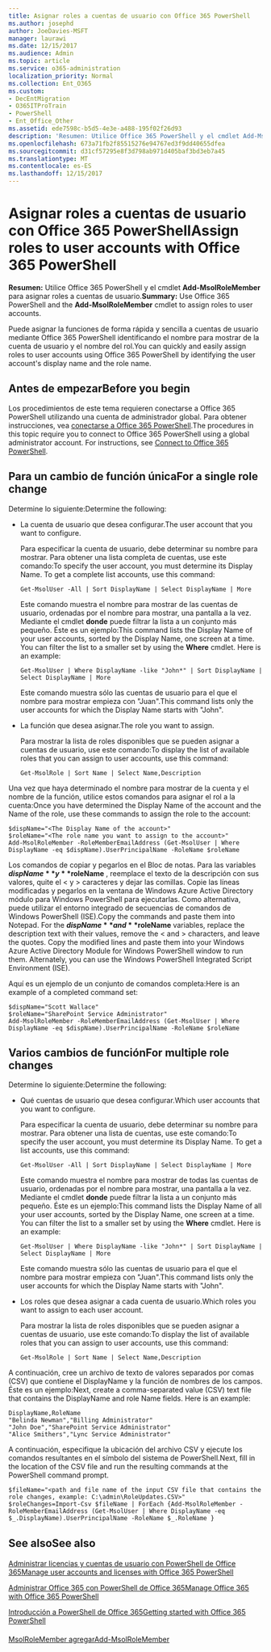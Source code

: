 ```yaml
---
title: Asignar roles a cuentas de usuario con Office 365 PowerShell
ms.author: josephd
author: JoeDavies-MSFT
manager: laurawi
ms.date: 12/15/2017
ms.audience: Admin
ms.topic: article
ms.service: o365-administration
localization_priority: Normal
ms.collection: Ent_O365
ms.custom:
- DecEntMigration
- O365ITProTrain
- PowerShell
- Ent_Office_Other
ms.assetid: ede7598c-b5d5-4e3e-a488-195f02f26d93
description: 'Resumen: Utilice Office 365 PowerShell y el cmdlet Add-MsolRoleMember para asignar roles a cuentas de usuario.'
ms.openlocfilehash: 673a71fb2f85515276e94767ed3f9dd40655dfea
ms.sourcegitcommit: d31cf57295e8f3d798ab971d405baf3bd3eb7a45
ms.translationtype: MT
ms.contentlocale: es-ES
ms.lasthandoff: 12/15/2017
---
```

# <a name="assign-roles-to-user-accounts-with-office-365-powershell"></a><span data-ttu-id="fe0a7-103">Asignar roles a cuentas de usuario con Office 365 PowerShell</span><span class="sxs-lookup"><span data-stu-id="fe0a7-103">Assign roles to user accounts with Office 365 PowerShell</span></span>

 <span data-ttu-id="fe0a7-104">**Resumen:** Utilice Office 365 PowerShell y el cmdlet **Add-MsolRoleMember** para asignar roles a cuentas de usuario.</span><span class="sxs-lookup"><span data-stu-id="fe0a7-104">**Summary:** Use Office 365 PowerShell and the **Add-MsolRoleMember** cmdlet to assign roles to user accounts.</span></span>
  
<span data-ttu-id="fe0a7-105">Puede asignar la funciones de forma rápida y sencilla a cuentas de usuario mediante Office 365 PowerShell identificando el nombre para mostrar de la cuenta de usuario y el nombre del rol.</span><span class="sxs-lookup"><span data-stu-id="fe0a7-105">You can quickly and easily assign roles to user accounts using Office 365 PowerShell by identifying the user account's display name and the role name.</span></span>
  
## <a name="before-you-begin"></a><span data-ttu-id="fe0a7-106">Antes de empezar</span><span class="sxs-lookup"><span data-stu-id="fe0a7-106">Before you begin</span></span>

<span data-ttu-id="fe0a7-p101">Los procedimientos de este tema requieren conectarse a Office 365 PowerShell utilizando una cuenta de administrador global. Para obtener instrucciones, vea [conectarse a Office 365 PowerShell](connect-to-office-365-powershell.md).</span><span class="sxs-lookup"><span data-stu-id="fe0a7-p101">The procedures in this topic require you to connect to Office 365 PowerShell using a global administrator account. For instructions, see [Connect to Office 365 PowerShell](connect-to-office-365-powershell.md).</span></span>
  
## <a name="for-a-single-role-change"></a><span data-ttu-id="fe0a7-109">Para un cambio de función única</span><span class="sxs-lookup"><span data-stu-id="fe0a7-109">For a single role change</span></span>

<span data-ttu-id="fe0a7-110">Determine lo siguiente:</span><span class="sxs-lookup"><span data-stu-id="fe0a7-110">Determine the following:</span></span>
  
- <span data-ttu-id="fe0a7-111">La cuenta de usuario que desea configurar.</span><span class="sxs-lookup"><span data-stu-id="fe0a7-111">The user account that you want to configure.</span></span>
    
    <span data-ttu-id="fe0a7-p102">Para especificar la cuenta de usuario, debe determinar su nombre para mostrar. Para obtener una lista completa de cuentas, use este comando:</span><span class="sxs-lookup"><span data-stu-id="fe0a7-p102">To specify the user account, you must determine its Display Name. To get a complete list accounts, use this command:</span></span>
    
  ```
  Get-MsolUser -All | Sort DisplayName | Select DisplayName | More
  ```

    <span data-ttu-id="fe0a7-p103">Este comando muestra el nombre para mostrar de las cuentas de usuario, ordenadas por el nombre para mostrar, una pantalla a la vez. Mediante el cmdlet **donde** puede filtrar la lista a un conjunto más pequeño. Éste es un ejemplo:</span><span class="sxs-lookup"><span data-stu-id="fe0a7-p103">This command lists the Display Name of your user accounts, sorted by the Display Name, one screen at a time. You can filter the list to a smaller set by using the **Where** cmdlet. Here is an example:</span></span>
    
  ```
  Get-MsolUser | Where DisplayName -like "John*" | Sort DisplayName | Select DisplayName | More
  ```

    <span data-ttu-id="fe0a7-117">Este comando muestra sólo las cuentas de usuario para el que el nombre para mostrar empieza con "Juan".</span><span class="sxs-lookup"><span data-stu-id="fe0a7-117">This command lists only the user accounts for which the Display Name starts with "John".</span></span>
    
- <span data-ttu-id="fe0a7-118">La función que desea asignar.</span><span class="sxs-lookup"><span data-stu-id="fe0a7-118">The role you want to assign.</span></span>
    
    <span data-ttu-id="fe0a7-119">Para mostrar la lista de roles disponibles que se pueden asignar a cuentas de usuario, use este comando:</span><span class="sxs-lookup"><span data-stu-id="fe0a7-119">To display the list of available roles that you can assign to user accounts, use this command:</span></span>
    
  ```
  Get-MsolRole | Sort Name | Select Name,Description
  ```

<span data-ttu-id="fe0a7-120">Una vez que haya determinado el nombre para mostrar de la cuenta y el nombre de la función, utilice estos comandos para asignar el rol a la cuenta:</span><span class="sxs-lookup"><span data-stu-id="fe0a7-120">Once you have determined the Display Name of the account and the Name of the role, use these commands to assign the role to the account:</span></span>
  
```
$dispName="<The Display Name of the account>"
$roleName="<The role name you want to assign to the account>"
Add-MsolRoleMember -RoleMemberEmailAddress (Get-MsolUser | Where DisplayName -eq $dispName).UserPrincipalName -RoleName $roleName
```

<span data-ttu-id="fe0a7-p104">Los comandos de copiar y pegarlos en el Bloc de notas. Para las variables **$dispName** y **$roleName** , reemplace el texto de la descripción con sus valores, quite el \< y > caracteres y dejar las comillas. Copie las líneas modificadas y pegarlos en la ventana de Windows Azure Active Directory módulo para Windows PowerShell para ejecutarlas. Como alternativa, puede utilizar el entorno integrado de secuencias de comandos de Windows PowerShell (ISE).</span><span class="sxs-lookup"><span data-stu-id="fe0a7-p104">Copy the commands and paste them into Notepad. For the **$dispName** and **$roleName** variables, replace the description text with their values, remove the \< and > characters, and leave the quotes. Copy the modified lines and paste them into your Windows Azure Active Directory Module for Windows PowerShell window to run them. Alternately, you can use the Windows PowerShell Integrated Script Environment (ISE).</span></span>
  
<span data-ttu-id="fe0a7-125">Aquí es un ejemplo de un conjunto de comandos completa:</span><span class="sxs-lookup"><span data-stu-id="fe0a7-125">Here is an example of a completed command set:</span></span>
  
```
$dispName="Scott Wallace"
$roleName="SharePoint Service Administrator"
Add-MsolRoleMember -RoleMemberEmailAddress (Get-MsolUser | Where DisplayName -eq $dispName).UserPrincipalName -RoleName $roleName
```

## <a name="for-multiple-role-changes"></a><span data-ttu-id="fe0a7-126">Varios cambios de función</span><span class="sxs-lookup"><span data-stu-id="fe0a7-126">For multiple role changes</span></span>

<span data-ttu-id="fe0a7-127">Determine lo siguiente:</span><span class="sxs-lookup"><span data-stu-id="fe0a7-127">Determine the following:</span></span>
  
- <span data-ttu-id="fe0a7-128">Qué cuentas de usuario que desea configurar.</span><span class="sxs-lookup"><span data-stu-id="fe0a7-128">Which user accounts that you want to configure.</span></span>
    
    <span data-ttu-id="fe0a7-p105">Para especificar la cuenta de usuario, debe determinar su nombre para mostrar. Para obtener una lista de cuentas, use este comando:</span><span class="sxs-lookup"><span data-stu-id="fe0a7-p105">To specify the user account, you must determine its Display Name. To get a list accounts, use this command:</span></span>
    
  ```
  Get-MsolUser -All | Sort DisplayName | Select DisplayName | More
  ```

    <span data-ttu-id="fe0a7-p106">Este comando muestra el nombre para mostrar de todas las cuentas de usuario, ordenadas por el nombre para mostrar, una pantalla a la vez. Mediante el cmdlet **donde** puede filtrar la lista a un conjunto más pequeño. Éste es un ejemplo:</span><span class="sxs-lookup"><span data-stu-id="fe0a7-p106">This command lists the Display Name of all your user accounts, sorted by the Display Name, one screen at a time. You can filter the list to a smaller set by using the **Where** cmdlet. Here is an example:</span></span>
    
  ```
  Get-MsolUser | Where DisplayName -like "John*" | Sort DisplayName | Select DisplayName | More
  ```

    <span data-ttu-id="fe0a7-134">Este comando muestra sólo las cuentas de usuario para el que el nombre para mostrar empieza con "Juan".</span><span class="sxs-lookup"><span data-stu-id="fe0a7-134">This command lists only the user accounts for which the Display Name starts with "John".</span></span>
    
- <span data-ttu-id="fe0a7-135">Los roles que desea asignar a cada cuenta de usuario.</span><span class="sxs-lookup"><span data-stu-id="fe0a7-135">Which roles you want to assign to each user account.</span></span>
    
    <span data-ttu-id="fe0a7-136">Para mostrar la lista de roles disponibles que se pueden asignar a cuentas de usuario, use este comando:</span><span class="sxs-lookup"><span data-stu-id="fe0a7-136">To display the list of available roles that you can assign to user accounts, use this command:</span></span>
    
  ```
  Get-MsolRole | Sort Name | Select Name,Description
  ```

<span data-ttu-id="fe0a7-p107">A continuación, cree un archivo de texto de valores separados por comas (CSV) que contiene el DisplayName y la función de nombres de los campos. Éste es un ejemplo:</span><span class="sxs-lookup"><span data-stu-id="fe0a7-p107">Next, create a comma-separated value (CSV) text file that contains the DisplayName and role Name fields. Here is an example:</span></span>
  
```
DisplayName,RoleName
"Belinda Newman","Billing Administrator"
"John Doe","SharePoint Service Administrator"
"Alice Smithers","Lync Service Administrator"
```

<span data-ttu-id="fe0a7-139">A continuación, especifique la ubicación del archivo CSV y ejecute los comandos resultantes en el símbolo del sistema de PowerShell.</span><span class="sxs-lookup"><span data-stu-id="fe0a7-139">Next, fill in the location of the CSV file and run the resulting commands at the PowerShell command prompt.</span></span>
  
```
$fileName="<path and file name of the input CSV file that contains the role changes, example: C:\admin\RoleUpdates.CSV>"
$roleChanges=Import-Csv $fileName | ForEach {Add-MsolRoleMember -RoleMemberEmailAddress (Get-MsolUser | Where DisplayName -eq $_.DisplayName).UserPrincipalName -RoleName $_.RoleName }

```

## <a name="see-also"></a><span data-ttu-id="fe0a7-140">See also</span><span class="sxs-lookup"><span data-stu-id="fe0a7-140">See also</span></span>

#### 

[<span data-ttu-id="fe0a7-141">Administrar licencias y cuentas de usuario con PowerShell de Office 365</span><span class="sxs-lookup"><span data-stu-id="fe0a7-141">Manage user accounts and licenses with Office 365 PowerShell</span></span>](manage-user-accounts-and-licenses-with-office-365-powershell.md)
  
[<span data-ttu-id="fe0a7-142">Administrar Office 365 con PowerShell de Office 365</span><span class="sxs-lookup"><span data-stu-id="fe0a7-142">Manage Office 365 with Office 365 PowerShell</span></span>](manage-office-365-with-office-365-powershell.md)
  
[<span data-ttu-id="fe0a7-143">Introducción a PowerShell de Office 365</span><span class="sxs-lookup"><span data-stu-id="fe0a7-143">Getting started with Office 365 PowerShell</span></span>](getting-started-with-office-365-powershell.md)
#### 

[<span data-ttu-id="fe0a7-144">MsolRoleMember agregar</span><span class="sxs-lookup"><span data-stu-id="fe0a7-144">Add-MsolRoleMember</span></span>](https://msdn.microsoft.com/library/dn194120.aspx)

